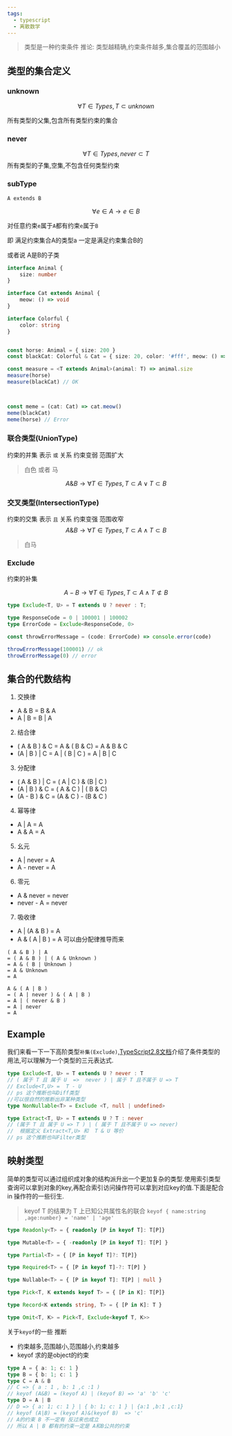 ```yaml
---
tags:
  - typescript
  - 离散数学
---
```



> 类型是一种约束条件
> 推论: 类型越精确,约束条件越多,集合覆盖的范围越小


## 类型的集合定义

### unknown 

$$\forall T \in Types,T \subset unknown$$

所有类型的父集,包含所有类型约束的集合


### never 
$$\forall T \in Types,never \subset T$$
所有类型的子集,空集,不包含任何类型约束

### subType
`A extends B`

$$\forall e \in A \rightarrow e \in B$$

对任意约束`e`属于`A`都有约束`e`属于`B`

即 满足约束集合A的类型a 一定是满足约束集合B的

或者说 A是B的子类

```typescript
interface Animal {
    size: number
}

interface Cat extends Animal {
    meow: () => void
}

interface Colorful {
    color: string
}


const horse: Animal = { size: 200 }
const blackCat: Colorful & Cat = { size: 20, color: '#fff', meow: () => console.log('meow') }

const measure = <T extends Animal>(animal: T) => animal.size
measure(horse)
measure(blackCat) // OK



const meme = (cat: Cat) => cat.meow()
meme(blackCat)
meme(horse) // Error
```

### 联合类型(UnionType)
 约束的并集  表示 `或` 关系
 约束变弱 范围扩大

 > 白色 或者 马

$$A \& B \rightarrow  \forall T \in Types,T \subset A \lor T \subset B$$


### 交叉类型(IntersectionType)

 约束的交集  表示 `且` 关系 约束变强 范围收窄
$$A \& B \rightarrow  \forall T \in Types,T \subset A \land T \subset B$$

> 白马

### Exclude
约束的补集

$$A - B \rightarrow  \forall T \in Types,T \subset A \land T \not\subset B$$


```typescript
type Exclude<T, U> = T extends U ? never : T;

type ResponseCode = 0 | 100001 | 100002
type ErrorCode = Exclude<ResponseCode, 0>

const throwErrorMessage = (code: ErrorCode) => console.error(code)

throwErrorMessage(100001) // ok
throwErrorMessage(0) // error 
```



## 集合的代数结构
1. 交换律
* A & B = B & A
* A | B = B | A
2. 结合律
* ( A & B ) & C = A & ( B & C) = A & B & C
* (A | B ) | C = A | ( B | C ) = A | B | C
3. 分配律
* ( A & B ) | C = ( A | C ) & (B | C )
* (A | B ) & C = ( A & C ) | ( B & C)
* (A - B ) & C = (A & C ) - (B & C )

4. 幂等律
* A | A = A
* A  &  A = A

5. 幺元
* A | never = A
* A - never = A

6. 零元
* A & never = never
* never - A = never

7. 吸收律
* A | (A & B ) = A
* A & ( A | B ) = A
可以由分配律推导而来
```
( A & B ) | A
= ( A & B ) | ( A & Unknown )
= A & ( B | Unknown )
= A & Unknown
= A

A & ( A | B ) 
= ( A | never ) & ( A | B )
= A | ( never & B ) 
= A | never 
= A
```

## Example
我们来看一下一下高阶类型`补集(Exclude)`,[TypeScript2.8文档](https://www.typescriptlang.org/docs/handbook/release-notes/typescript-2-8.html)介绍了条件类型的用法,可以理解为一个类型的三元表达式.

```typescript
type Exclude<T, U> = T extends U ? never : T
// ( 属于 T 且 属于 U  =>  never ) | 属于 T 且不属于 U => T 
// Exclude<T,U> =  T - U
// ps 这个推断也叫Diff类型
//可以很自然的推断出非某种类型
type NonNullable<T> = Exclude <T, null | undefined>

type Extract<T, U> = T extends U ? T : never
// (属于 T 且 属于 U => T ) | ( 属于 T 且不属于 U => never)
//  根据定义 Extract<T,U> 和  T & U 等价
// ps 这个推断也叫Filter类型
```

## 映射类型
简单的类型可以通过组织成对象的结构派升出一个更加复杂的类型.使用索引类型查询可以拿到对象的key,再配合索引访问操作符可以拿到对应key的值.下面是配合 in 操作符的一些衍生.
> keyof T 的结果为 T 上已知公共属性名的联合
`keyof { name:string ,age:number} = 'name' | 'age' `

```typescript
type Readonly<T> = { readonly [P in keyof T]: T[P]}

type Mutable<T> = { -readonly [P in keyof T]: T[P] }

type Partial<T> = { [P in keyof T]?: T[P]}

type Required<T> = { [P in keyof T]-?: T[P] }

type Nullable<T> = { [P in keyof T]: T[P] | null }

type Pick<T, K extends keyof T> = { [P in K]: T[P]}

type Record<K extends string, T> = { [P in K]: T }

type Omit<T, K> = Pick<T, Exclude<keyof T, K>>

```

关于`keyof`的一些 推断
* 约束越多,范围越小,范围越小,约束越多
* keyof 求的是object的约束
```typescript
type A = { a: 1; c: 1 }
type B = { b: 1; c: 1 }
type C = A & B
// C => { a : 1 , b: 1 ,c :1 )
// keyof (A&B) = (keyof A) | (keyof B) => 'a' 'b' 'c'
type D = A | B
// D => { a: 1; c: 1 } | { b: 1; c: 1 } | {a:1 ,b:1 ,c:1}
// keyof (A|B) = (keyof A)&(keyof B)  => 'c'
// A的约束 B 不一定有 反过来也成立
// 所以 A | B 都有的约束一定是 A和B公共的约束
```
